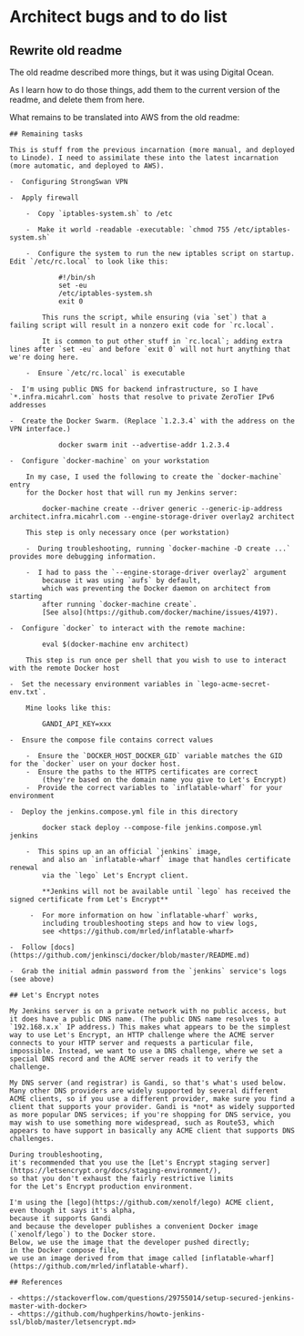 # Architect bugs and to do list

## Rewrite old readme

The old readme described more things, but it was using Digital Ocean.

As I learn how to do those things, add them to the current version of the readme, and delete them from here.

What remains to be translated into AWS from the old readme: 

    ## Remaining tasks

    This is stuff from the previous incarnation (more manual, and deployed to Linode). I need to assimilate these into the latest incarnation (more automatic, and deployed to AWS).

    -  Configuring StrongSwan VPN

    -  Apply firewall

        -  Copy `iptables-system.sh` to /etc

        -  Make it world -readable -executable: `chmod 755 /etc/iptables-system.sh`

        -  Configure the system to run the new iptables script on startup. Edit `/etc/rc.local` to look like this:

                #!/bin/sh
                set -eu
                /etc/iptables-system.sh
                exit 0

            This runs the script, while ensuring (via `set`) that a failing script will result in a nonzero exit code for `rc.local`.

            It is common to put other stuff in `rc.local`; adding extra lines after `set -eu` and before `exit 0` will not hurt anything that we're doing here.

        -  Ensure `/etc/rc.local` is executable

    -  I'm using public DNS for backend infrastructure, so I have `*.infra.micahrl.com` hosts that resolve to private ZeroTier IPv6 addresses

    -  Create the Docker Swarm. (Replace `1.2.3.4` with the address on the VPN interface.)

                docker swarm init --advertise-addr 1.2.3.4

    -  Configure `docker-machine` on your workstation

        In my case, I used the following to create the `docker-machine` entry
        for the Docker host that will run my Jenkins server:

            docker-machine create --driver generic --generic-ip-address architect.infra.micahrl.com --engine-storage-driver overlay2 architect

        This step is only necessary once (per workstation)

        -  During troubleshooting, running `docker-machine -D create ...` provides more debugging information.

        -  I had to pass the `--engine-storage-driver overlay2` argument
            because it was using `aufs` by default,
            which was preventing the Docker daemon on architect from starting
            after running `docker-machine create`.
            [See also](https://github.com/docker/machine/issues/4197).

    -  Configure `docker` to interact with the remote machine:

            eval $(docker-machine env architect)

        This step is run once per shell that you wish to use to interact with the remote Docker host

    -  Set the necessary environment variables in `lego-acme-secret-env.txt`.

        Mine looks like this:

            GANDI_API_KEY=xxx

    -  Ensure the compose file contains correct values

        -  Ensure the `DOCKER_HOST_DOCKER_GID` variable matches the GID for the `docker` user on your docker host.
        -  Ensure the paths to the HTTPS certificates are correct
            (they're based on the domain name you give to Let's Encrypt)
        -  Provide the correct variables to `inflatable-wharf` for your environment

    -  Deploy the jenkins.compose.yml file in this directory

            docker stack deploy --compose-file jenkins.compose.yml  jenkins

        -  This spins up an an official `jenkins` image,
            and also an `inflatable-wharf` image that handles certificate renewal
            via the `lego` Let's Encrypt client.

            **Jenkins will not be available until `lego` has received the signed certificate from Let's Encrypt**

         -  For more information on how `inflatable-wharf` works,
            including troubleshooting steps and how to view logs,
            see <https://github.com/mrled/inflatable-wharf>

    -  Follow [docs](https://github.com/jenkinsci/docker/blob/master/README.md)

    -  Grab the initial admin password from the `jenkins` service's logs (see above)

    ## Let's Encrypt notes

    My Jenkins server is on a private network with no public access, but it does have a public DNS name. (The public DNS name resolves to a `192.168.x.x` IP address.) This makes what appears to be the simplest way to use Let's Encrypt, an HTTP challenge where the ACME server connects to your HTTP server and requests a particular file, impossible. Instead, we want to use a DNS challenge, where we set a special DNS record and the ACME server reads it to verify the challenge.

    My DNS server (and registrar) is Gandi, so that's what's used below. Many other DNS providers are widely supported by several different ACME clients, so if you use a different provider, make sure you find a client that supports your provider. Gandi is *not* as widely supported as more popular DNS services; if you're shopping for DNS service, you may wish to use something more widespread, such as Route53, which appears to have support in basically any ACME client that supports DNS challenges.

    During troubleshooting,
    it's recommended that you use the [Let's Encrypt staging server](https://letsencrypt.org/docs/staging-environment/),
    so that you don't exhaust the fairly restrictive limits
    for the Let's Encrypt production environment.

    I'm using the [lego](https://github.com/xenolf/lego) ACME client,
    even though it says it's alpha,
    because it supports Gandi
    and because the developer publishes a convenient Docker image (`xenolf/lego`) to the Docker store.
    Below, we use the image that the developer pushed directly;
    in the Docker compose file,
    we use an image derived from that image called [inflatable-wharf](https://github.com/mrled/inflatable-wharf).

    ## References

    - <https://stackoverflow.com/questions/29755014/setup-secured-jenkins-master-with-docker>
    - <https://github.com/hughperkins/howto-jenkins-ssl/blob/master/letsencrypt.md>


